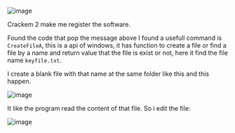 ![image](https://github.com/user-attachments/assets/db090871-cb23-40c6-836c-f7176cf170ac)

Crackem 2 make me register the software.

Found the code that pop the message above I found a usefull command is `CreateFileA`, this is a api of windows, it has function to create a file or find a file by a name and return value that the file is exist or not, here it find the file name `keyfile.txt`.

I create a blank file with that name at the same folder like this and this happen.

![image](https://github.com/user-attachments/assets/a62931ac-1a18-4bdc-8420-07d6e19db22d)

It like the program read the content of that file. So i edit the file:

![image](https://github.com/user-attachments/assets/eb66238c-773f-4950-aa7b-e014f5937490)

